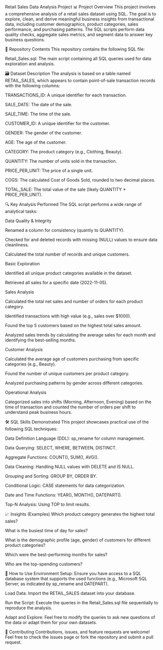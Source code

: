 Retail Sales Data Analysis Project
📊 Project Overview
This project involves a comprehensive analysis of a retail sales dataset using SQL. The goal is to explore, clean, and derive meaningful business insights from transactional data, including customer demographics, product categories, sales performance, and purchasing patterns. The SQL scripts perform data quality checks, aggregate sales metrics, and segment data to answer key business questions.

📁 Repository Contents
This repository contains the following SQL file:

Retail_Sales.sql: The main script containing all SQL queries used for data exploration and analysis.

🗃️ Dataset Description
The analysis is based on a table named RETAIL_SALES, which appears to contain point-of-sale transaction records with the following columns:

TRANSACTIONS_ID: A unique identifier for each transaction.

SALE_DATE: The date of the sale.

SALE_TIME: The time of the sale.

CUSTOMER_ID: A unique identifier for the customer.

GENDER: The gender of the customer.

AGE: The age of the customer.

CATEGORY: The product category (e.g., Clothing, Beauty).

QUANTITY: The number of units sold in the transaction.

PRICE_PER_UNIT: The price of a single unit.

COGS: The calculated Cost of Goods Sold, rounded to two decimal places.

TOTAL_SALE: The total value of the sale (likely QUANTITY * PRICE_PER_UNIT).

🔍 Key Analysis Performed
The SQL script performs a wide range of analytical tasks:

Data Quality & Integrity

Renamed a column for consistency (quantiy to QUANTITY).

Checked for and deleted records with missing (NULL) values to ensure data cleanliness.

Calculated the total number of records and unique customers.

Basic Exploration

Identified all unique product categories available in the dataset.

Retrieved all sales for a specific date (2022-11-05).

Sales Analysis

Calculated the total net sales and number of orders for each product category.

Identified transactions with high value (e.g., sales over $1000).

Found the top 5 customers based on the highest total sales amount.

Analyzed sales trends by calculating the average sales for each month and identifying the best-selling months.

Customer Analysis

Calculated the average age of customers purchasing from specific categories (e.g., Beauty).

Found the number of unique customers per product category.

Analyzed purchasing patterns by gender across different categories.

Operational Analysis

Categorized sales into shifts (Morning, Afternoon, Evening) based on the time of transaction and counted the number of orders per shift to understand peak business hours.

🛠️ SQL Skills Demonstrated
This project showcases practical use of the following SQL techniques:

Data Definition Language (DDL): sp_rename for column management.

Data Querying: SELECT, WHERE, BETWEEN, DISTINCT.

Aggregate Functions: COUNT(), SUM(), AVG().

Data Cleaning: Handling NULL values with DELETE and IS NULL.

Grouping and Sorting: GROUP BY, ORDER BY.

Conditional Logic: CASE statements for data categorization.

Date and Time Functions: YEAR(), MONTH(), DATEPART().

Top-N Analysis: Using TOP to limit results.

📈 Insights (Examples)
Which product category generates the highest total sales?

What is the busiest time of day for sales?

What is the demographic profile (age, gender) of customers for different product categories?

Which were the best-performing months for sales?

Who are the top-spending customers?

🚀 How to Use
Environment Setup: Ensure you have access to a SQL database system that supports the used functions (e.g., Microsoft SQL Server, as indicated by sp_rename and DATEPART).

Load Data: Import the RETAIL_SALES dataset into your database.

Run the Script: Execute the queries in the Retail_Sales.sql file sequentially to reproduce the analysis.

Adapt and Explore: Feel free to modify the queries to ask new questions of the data or adapt them for your own datasets.

🤝 Contributing
Contributions, issues, and feature requests are welcome! Feel free to check the issues page or fork the repository and submit a pull request.
